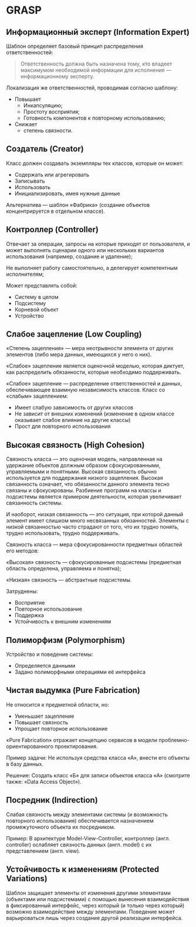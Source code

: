 GRASP
===

## Информационный эксперт (Information Expert)

Шаблон определяет базовый принцип распределения ответственностей:

> Ответственность должна быть назначена тому, кто владеет максимумом необходимой информации для исполнения — информационному эксперту.

Локализация же ответственностей, проводимая согласно шаблону:

* Повышает
	* Инкапсуляцию;
	* Простоту восприятия;
	* Готовность компонентов к повторному использованию; 
* Снижает
	* степень связности.

## Создатель (Creator)

Класс должен создавать экземпляры тех классов, которые он может:

* Содержать или агрегировать
* Записывать
* Использовать
* Инициализировать, имея нужные данные

Альтернатива — шаблон «Фабрика» (создание объектов концентрируется в отдельном классе).

## Контроллер (Controller)

Отвечает за операции, запросы на которые приходят от пользователя, 
и может выполнять сценарии одного или нескольких вариантов использования (например, создание и удаление);

Не выполняет работу самостоятельно, а делегирует компетентным исполнителям;

Может представлять собой:

* Систему в целом
* Подсистему
* Корневой объект
* Устройство

## Слабое зацепление (Low Coupling)

«Степень зацепления» — мера неотрывности элемента от других элементов (либо мера данных, имеющихся у него о них).

«Слабое» зацепление является оценочной моделью, которая диктует, как распределить обязанности, которые необходимо поддерживать.

«Слабое» зацепление — распределение ответственностей и данных, обеспечивающее взаимную независимость классов. Класс со «слабым» зацеплением:

* Имеет слабую зависимость от других классов
* Не зависит от внешних изменений (изменение в одном классе оказывает слабое влияние на другие классы)
* Прост для повторного использования

## Высокая связность (High Cohesion)

Связность класса — это оценочная модель, направленная на удержание объектов должным образом сфокусированными, управляемыми и понятными. Высокая связанность обычно используется для поддержания низкого зацепления. Высокая связанность означает, что обязанности данного элемента тесно связаны и сфокусированы. Разбиение программ на классы и подсистемы является примером деятельности, которая увеличивает связанность системы.

И наоборот, низкая связанность — это ситуация, при которой данный элемент имеет слишком много несвязанных обязанностей. Элементы с низкой связанностью часто страдают от того, что их трудно понять, трудно использовать, трудно поддерживать.

Связность класса — мера сфокусированности предметных областей его методов:

«Высокая» связность — сфокусированные подсистемы (предметная область определена, управляема и понятна);
		
«Низкая» связность — абстрактные подсистемы. 

Затруднены:

* Восприятие
* Повторное использование
* Поддержка
* Устойчивость к внешним изменениям

## Полиморфизм (Polymorphism)

Устройство и поведение системы:

* Определяется данными
* Задано полиморфными операциями её интерфейса

## Чистая выдумка (Pure Fabrication)

Не относится к предметной области, но:

* Уменьшает зацепление
* Повышает связность
* Упрощает повторное использование

«Pure Fabrication» отражает концепцию сервисов в модели проблемно-ориентированного проектирования.

Пример задачи: Не используя средства класса «А», внести его объекты в базу данных.

Решение: Создать класс «Б» для записи объектов класса «А» (смотрите также: «Data Access Object»).

## Посредник (Indirection)

Слабая связность между элементами системы (и возможность повторного использования) обеспечивается назначением промежуточного объекта их посредником.

Пример: В архитектуре Model-View-Controller, контроллер (англ. controller) ослабляет связность данных (англ. model) с их представлением (англ. view).

## Устойчивость к изменениям (Protected Variations)

Шаблон защищает элементы от изменения другими элементами (объектами или подсистемами) с помощью вынесения взаимодействия в фиксированный интерфейс, через который (и только через который) возможно взаимодействие между элементами. Поведение может варьироваться лишь через создание другой реализации интерфейса. 